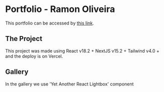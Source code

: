 # Portfolio - Ramon Oliveira

This portfolio can be accessed by [this link](https://ramon-front.vercel.app).

## The Project 

This project was made using React v18.2 + NextJS v15.2 + Tailwind v4.0 +  and the deploy is on Vercel.

## Gallery

In the gallery we use 'Yet Another React Lightbox' component